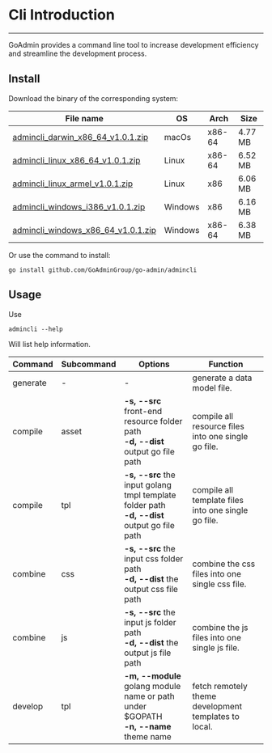 # Cli Introduction
---

GoAdmin provides a command line tool to increase development efficiency and streamline the development process.

## Install


Download the binary of the corresponding system:

|  File name   | OS  | Arch  | Size  |
|  ----  | ----  | ----  |----  |
| [admincli_darwin_x86_64_v1.0.1.zip](http://file.go-admin.cn/go_admin/cli/v1_0_1/admincli_darwin_x86_64_v1.0.1.zip)  | macOs | x86-64 | 4.77 MB
| [admincli_linux_x86_64_v1.0.1.zip](http://file.go-admin.cn/go_admin/cli/v1_0_1/admincli_linux_x86_64_v1.0.1.zip)  | Linux | x86-64   | 6.52 MB
| [admincli_linux_armel_v1.0.1.zip](http://file.go-admin.cn/go_admin/cli/v1_0_1/admincli_linux_armel_v1.0.1.zip)  | Linux | x86   | 6.06 MB
| [admincli_windows_i386_v1.0.1.zip](http://file.go-admin.cn/go_admin/cli/v1_0_1/admincli_windows_i386_v1.0.1.zip)  | Windows | x86  |6.16 MB
| [admincli_windows_x86_64_v1.0.1.zip](http://file.go-admin.cn/go_admin/cli/v1_0_1/admincli_windows_x86_64_v1.0.1.zip)  | Windows | x86-64   |6.38 MB


Or use the command to install:

```
go install github.com/GoAdminGroup/go-admin/admincli
```

## Usage

Use

```
admincli --help
```

Will list help information.

|  Command  |  Subcommand   | Options  | Function  | 
|  ---- | ---- | ----  | ----  |
| generate  |  - | - | generate a data model file.
| compile  | asset| **-s, --src** front-end resource folder path<br>**-d, --dist** output go file path | compile all resource files into one single go file.
| compile  | tpl | **-s, --src** the input golang tmpl template folder path<br>**-d, --dist** output go file path | compile all template files into one single go file.
| combine  | css| **-s, --src** the input css folder path<br>**-d, --dist** the output css file path | combine the css files into one single css file.
| combine  | js | **-s, --src** the input js folder path<br>**-d, --dist** the output js file path | combine the js files into one single js file.
| develop  | tpl | **-m, --module** golang module name or path under $GOPATH<br>**-n, --name** theme name | fetch remotely theme development templates to local.
